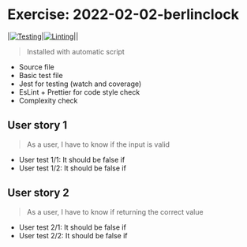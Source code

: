 # Exercise: 2022-02-02-berlinclock

|[![Testing](https://github.com/bencsbalazs/2022-02-02-berlinclock/actions/workflows/test.yml/badge.svg)](https://github.com/bencsbalazs/2022-02-02-berlinclock/actions/workflows/test.yml)|[![Linting](https://github.com/bencsbalazs/2022-02-02-berlinclock/actions/workflows/lint.yml/badge.svg)](https://github.com/bencsbalazs/2022-02-02-berlinclock/actions/workflows/lint.yml)||

> Installed with automatic script

- Source file
- Basic test file
- Jest for testing (watch and coverage) 
- EsLint + Prettier for code style check
- Complexity check

## User story 1

> As a user, I have to know if the input is valid

- User test 1/1: It should be false if
- User test 1/2: It should be false if

## User story 2

> As a user, I have to know if returning the correct value

- User test 2/1: It should be false if
- User test 2/2: It should be false if
